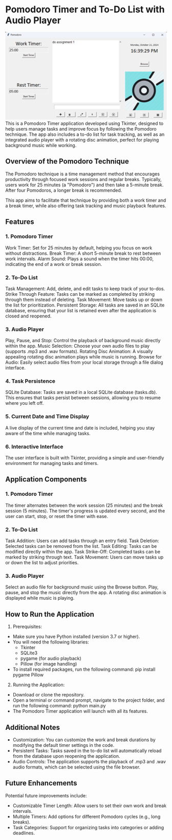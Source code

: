 # Pomodoro Timer and To-Do List with Audio Player
![pomodoro app image](image.png)
This is a Pomodoro Timer application developed using Tkinter, designed to help users manage tasks and improve focus by following the Pomodoro technique. The app also includes a to-do list for task tracking, as well as an integrated audio player with a rotating disc animation, perfect for playing background music while working.

## Overview of the Pomodoro Technique
The Pomodoro technique is a time management method that encourages productivity through focused work sessions and regular breaks. Typically, users work for 25 minutes (a "Pomodoro") and then take a 5-minute break. After four Pomodoros, a longer break is recommended.

This app aims to facilitate that technique by providing both a work timer and a break timer, while also offering task tracking and music playback features.

## Features
### 1. Pomodoro Timer
Work Timer: Set for 25 minutes by default, helping you focus on work without distractions.
Break Timer: A short 5-minute break to rest between work intervals.
Alarm Sound: Plays a sound when the timer hits 00:00, indicating the end of a work or break session.

### 2. To-Do List
Task Management: Add, delete, and edit tasks to keep track of your to-dos.
Strike Through Feature: Tasks can be marked as completed by striking through them instead of deleting.
Task Movement: Move tasks up or down the list for prioritization.
Persistent Storage: All tasks are saved in an SQLite database, ensuring that your list is retained even after the application is closed and reopened.

### 3. Audio Player
Play, Pause, and Stop: Control the playback of background music directly within the app.
Music Selection: Choose your own audio files to play (supports .mp3 and .wav formats).
Rotating Disc Animation: A visually appealing rotating disc animation plays while music is running.
Browse for Audio: Easily select audio files from your local storage through a file dialog interface.

### 4. Task Persistence
SQLite Database: Tasks are saved in a local SQLite database (tasks.db). This ensures that tasks persist between sessions, allowing you to resume where you left off.

### 5. Current Date and Time Display
A live display of the current time and date is included, helping you stay aware of the time while managing tasks.

### 6. Interactive Interface
The user interface is built with Tkinter, providing a simple and user-friendly environment for managing tasks and timers.

## Application Components
### 1. Pomodoro Timer
The timer alternates between the work session (25 minutes) and the break session (5 minutes). The timer's progress is updated every second, and the user can start, stop, or reset the timer with ease.

### 2. To-Do List
Task Addition: Users can add tasks through an entry field.
Task Deletion: Selected tasks can be removed from the list.
Task Editing: Tasks can be modified directly within the app.
Task Strike-Off: Completed tasks can be marked by striking through text.
Task Movement: Users can move tasks up or down the list to adjust priorities.

### 3. Audio Player
Select an audio file for background music using the Browse button.
Play, pause, and stop the music directly from the app.
A rotating disc animation is displayed while music is playing.

## How to Run the Application
1. Prerequisites:
* Make sure you have Python installed (version 3.7 or higher).
* You will need the following libraries:
    * Tkinter
    * SQLite3
    * pygame (for audio playback)
    * Pillow (for image handling)
* To install required packages, run the following command: pip install pygame Pillow

2. Running the Application:
* Download or clone the repository.
* Open a terminal or command prompt, navigate to the project folder, and run the following command: python main.py
* The Pomodoro Timer application will launch with all its features.

## Additional Notes
* Customization: You can customize the work and break durations by modifying the default timer settings in the code.
* Persistent Tasks: Tasks saved in the to-do list will automatically reload from the database upon reopening the application.
* Audio Controls: The application supports the playback of .mp3 and .wav audio formats, which can be selected using the file browser.

## Future Enhancements
Potential future improvements include:
* Customizable Timer Length: Allow users to set their own work and break intervals.
* Multiple Timers: Add options for different Pomodoro cycles (e.g., long breaks).
* Task Categories: Support for organizing tasks into categories or adding deadlines.

